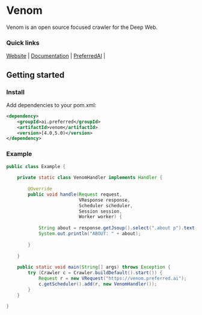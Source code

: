 # Venom

Venom is an open source focused crawler for the Deep Web.

### Quick links
[Website](https://venom.preferred.ai/) |
[Documentation](https://venom.preferred.ai/docs/) |
[PreferredAI](https://preferred.ai/) |

## Getting started

### Install
Add dependencies to your pom.xml:
```xml
<dependency>
    <groupId>ai.preferred</groupId>
    <artifactId>venom</artifactId>
    <version>[4.0,5.0)</version>
</dependency>
```

### Example
```java
public class Example {
 
    private static class VenomHandler implements Handler {
 
        @Override
        public void handle(Request request,
                           VResponse response,
                           Scheduler scheduler,
                           Session session,
                           Worker worker) {
 
            String about = response.getJsoup().select(".about p").text();
            System.out.println("ABOUT: " + about);
 
        }
 
    }
 
    public static void main(String[] args) throws Exception {
        try (Crawler c = Crawler.buildDefault().start()) {
            Request r = new VRequest("https://venom.preferred.ai");
            c.getScheduler().add(r, new VenomHandler());
        }
    }
 
}
```



